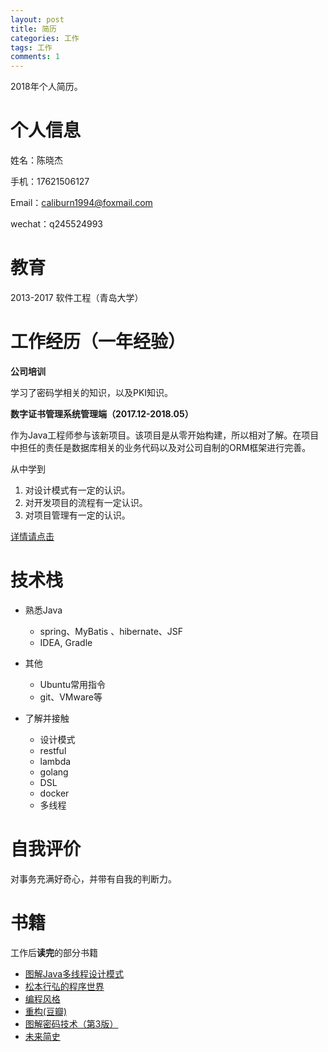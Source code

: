 ```yaml
---
layout: post
title: 简历
categories: 工作 
tags: 工作
comments: 1
---
```




2018年个人简历。



# 个人信息

姓名：陈晓杰

手机：17621506127

Email：caliburn1994@foxmail.com

wechat：q245524993



# 教育

2013-2017  软件工程（青岛大学）



# 工作经历（一年经验）

**公司培训**

学习了密码学相关的知识，以及PKI知识。



**数字证书管理系统管理端（2017.12-2018.05）**

作为Java工程师参与该新项目。该项目是从零开始构建，所以相对了解。在项目中担任的责任是数据库相关的业务代码以及对公司自制的ORM框架进行完善。

从中学到

1. 对设计模式有一定的认识。
2. 对开发项目的流程有一定认识。
3. 对项目管理有一定的认识。



[详情请点击](https://caliburn1994.github.io/2018/07/26/%E6%A0%BC%E5%B0%94%E5%B7%A5%E4%BD%9C%E7%BB%8F%E5%8E%86)



# 技术栈



- 熟悉Java
  - spring、MyBatis 、hibernate、JSF
  - IDEA, Gradle
- 其他
  - Ubuntu常用指令
  - git、VMware等





- 了解并接触
  - 设计模式
  - restful
  - lambda
  - golang
  - DSL
  - docker
  - 多线程



# 自我评价

对事务充满好奇心，并带有自我的判断力。



# 书籍

工作后**读完**的部分书籍

- [图解Java多线程设计模式](https://book.douban.com/subject/27116724/)
- [松本行弘的程序世界](https://book.douban.com/subject/6756090/)
- [编程风格](https://book.douban.com/subject/27102599/)
- [重构(豆瓣)](https://book.douban.com/subject/26575459/)
- [图解密码技术（第3版）](https://book.douban.com/subject/26822106/)
- [未来简史](https://book.douban.com/subject/26943161/)